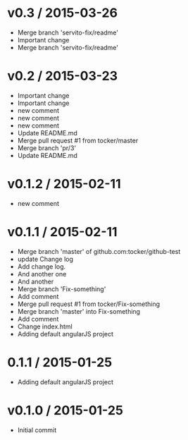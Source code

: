 v0.3 / 2015-03-26
=================

  * Merge branch 'servito-fix/readme'
  * Important change
  * Merge branch 'servito-fix/readme'

v0.2 / 2015-03-23
=================

  * Important change
  * Important change
  * new comment
  * new comment
  * new comment
  * Update README.md
  * Merge pull request #1 from tocker/master
  * Merge branch 'pr/3'
  * Update README.md

v0.1.2 / 2015-02-11
===================

  * new comment

v0.1.1 / 2015-02-11
===================

  * Merge branch 'master' of github.com:tocker/github-test
  * update Change log
  * Add change log.
  * And another one
  * And another
  * Merge branch 'Fix-something'
  * Add comment
  * Merge pull request #1 from tocker/Fix-something
  * Merge branch 'master' into Fix-something
  * Add comment
  * Change index.html
  * Adding default angularJS project

0.1.1 / 2015-01-25
==================

  * Adding default angularJS project

v0.1.0 / 2015-01-25
===================

  * Initial commit
